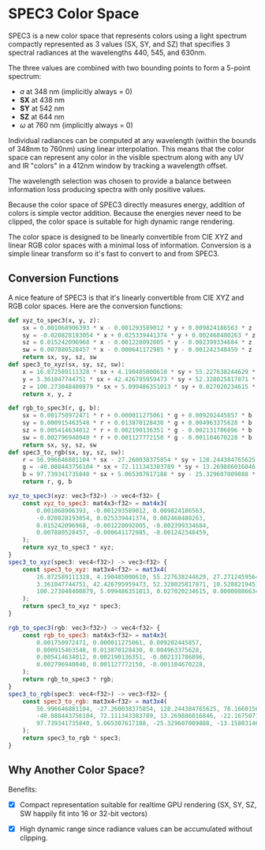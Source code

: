 # SPEC3 Color Space

SPEC3 is a new color space that represents colors using a light spectrum compactly represented as 3 values (SX, SY, and SZ) that specifies 3 spectral radiances at the wavelengths 440, 545, and 630nm.

The three values are combined with two bounding points to form a 5-point spectrum:

* *ɑ* at 348 nm (implicitly always = 0)
* **SX** at 438 nm
* **SY** at 542 nm
* **SZ** at 644 nm
* *ω* at 760 nm (implicitly always = 0)

Individual radiances can be computed at any wavelength 
(within the bounds of 348nm to 760nm)
using linear interpolation. This means that the color space can represent any color in the visible spectrum
along with any UV and IR "colors" in a 412nm window by tracking a wavelength offset.

The wavelength selection was chosen to provide a balance between information loss producing spectra with only positive values.

Because the color space of SPEC3 directly measures energy,
addition of colors is simple vector addition. Because the energies
never need to be clipped, the color space is suitable for
high dynamic range rendering.

The color space is designed to be linearly convertible from CIE XYZ and linear RGB color spaces with a minimal loss of information. Conversion is a simple linear transform so it's fast to convert to and from SPEC3.

## Conversion Functions

A nice feature of SPEC3 is that it's linearly convertible from CIE XYZ and RGB color spaces. Here are the conversion functions:

```python
def xyz_to_spec3(x, y, z):
    sx = 0.001068906393 * x - 0.001293589012 * y + 0.009824186563 * z
    sy = -0.020828193054 * x + 0.025339441374 * y + 0.002468480263 * z
    sz = 0.015242096968 * x - 0.001228092005 * y - 0.002399334684 * z
    sw = 0.007880528457 * x - 0.000641172985 * y - 0.001242348459 * z
    return sx, sy, sz, sw
def spec3_to_xyz(sx, sy, sz, sw):
    x = 16.872589111328 * sx + 4.190485000610 * sy + 55.227638244629 * sz + 27.271245956421 * sw
    y = 3.361047744751 * sx + 42.426795959473 * sy + 52.328025817871 * sz + 10.528821945190 * sw
    z = 100.273048400879 * sx + 5.099486351013 * sy + 0.027020234615 * sz + 0.000008866342 * sw
    return x, y, z

def rgb_to_spec3(r, g, b):
    sx = 0.001750972471 * r + 0.000011275061 * g + 0.009202445857 * b
    sy = 0.000915463548 * r + 0.013870128430 * g + 0.004963375628 * b
    sz = 0.005414634012 * r + 0.002190136351 * g - 0.002131786896 * b
    sw = 0.002796940040 * r + 0.001127772150 * g - 0.001104670228 * b
    return sx, sy, sz, sw
def spec3_to_rgb(sx, sy, sz, sw):
    r = 56.996646881104 * sx - 27.260038375854 * sy + 128.244384765625 * sz + 78.166015625000 * sw
    g = -40.088443756104 * sx + 72.111343383789 * sy + 13.269886016846 * sz - 22.167507171631 * sw
    b = 97.739341735840 * sx + 5.065307617188 * sy - 25.329607009888 * sz - 13.158031463623 * sw
    return r, g, b
```

```javascript
xyz_to_spec3(xyz: vec3<f32>) -> vec4<f32> {
    const xyz_to_spec3: mat4x3<f32> = mat4x3(
        0.001068906393, -0.001293589012, 0.009824186563, 
        -0.020828193054, 0.025339441374, 0.002468480263, 
        0.015242096968, -0.001228092005, -0.002399334684, 
        0.007880528457, -0.000641172985, -0.001242348459, 
    );
    return xyz_to_spec3 * xyz;
}
spec3_to_xyz(spec3: vec4<f32>) -> vec3<f32> {
    const spec3_to_xyz: mat3x4<f32> = mat3x4(
        16.872589111328, 4.190485000610, 55.227638244629, 27.271245956421, 
        3.361047744751, 42.426795959473, 52.328025817871, 10.528821945190, 
        100.273048400879, 5.099486351013, 0.027020234615, 0.000008866342, 
    );
    return spec3_to_xyz * spec3;
}

rgb_to_spec3(rgb: vec3<f32>) -> vec4<f32> {
    const rgb_to_spec3: mat4x3<f32> = mat4x3(
        0.001750972471, 0.000011275061, 0.009202445857, 
        0.000915463548, 0.013870128430, 0.004963375628, 
        0.005414634012, 0.002190136351, -0.002131786896, 
        0.002796940040, 0.001127772150, -0.001104670228, 
    );
    return rgb_to_spec3 * rgb;
}
spec3_to_rgb(spec3: vec4<f32>) -> vec3<f32> {
    const spec3_to_rgb: mat3x4<f32> = mat3x4(
        56.996646881104, -27.260038375854, 128.244384765625, 78.166015625000, 
        -40.088443756104, 72.111343383789, 13.269886016846, -22.167507171631, 
        97.739341735840, 5.065307617188, -25.329607009888, -13.158031463623, 
    );
    return spec3_to_rgb * spec3;
}
```


## Why Another Color Space?

Benefits:

- [x] Compact representation suitable for realtime GPU rendering (SX, SY, SZ, SW happily fit into 16 or 32-bit vectors)
- [x] High dynamic range since radiance values can be accumulated without clipping.

